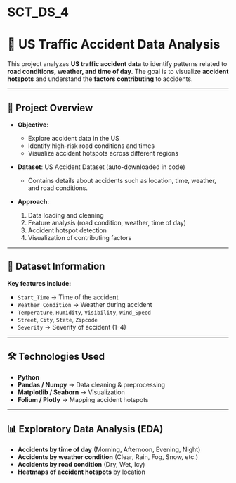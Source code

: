 # SCT_DS_4

# 🚦 US Traffic Accident Data Analysis

This project analyzes **US traffic accident data** to identify patterns related to **road conditions, weather, and time of day**. The goal is to visualize **accident hotspots** and understand the **factors contributing** to accidents.

---

## 📌 Project Overview
- **Objective**:  
  - Explore accident data in the US  
  - Identify high-risk road conditions and times  
  - Visualize accident hotspots across different regions  

- **Dataset**: US Accident Dataset (auto-downloaded in code)  
  - Contains details about accidents such as location, time, weather, and road conditions.

- **Approach**:  
  1. Data loading and cleaning  
  2. Feature analysis (road condition, weather, time of day)  
  3. Accident hotspot detection  
  4. Visualization of contributing factors  

---

## 📂 Dataset Information
**Key features include:**
- `Start_Time` → Time of the accident  
- `Weather_Condition` → Weather during accident  
- `Temperature`, `Humidity`, `Visibility`, `Wind_Speed`  
- `Street`, `City`, `State`, `Zipcode`  
- `Severity` → Severity of accident (1–4)

---

## 🛠️ Technologies Used
- **Python**  
- **Pandas / Numpy** → Data cleaning & preprocessing  
- **Matplotlib / Seaborn** → Visualization  
- **Folium / Plotly** → Mapping accident hotspots  

---

## 📊 Exploratory Data Analysis (EDA)
- **Accidents by time of day** (Morning, Afternoon, Evening, Night)  
- **Accidents by weather condition** (Clear, Rain, Fog, Snow, etc.)  
- **Accidents by road condition** (Dry, Wet, Icy)  
- **Heatmaps of accident hotspots** by location  


